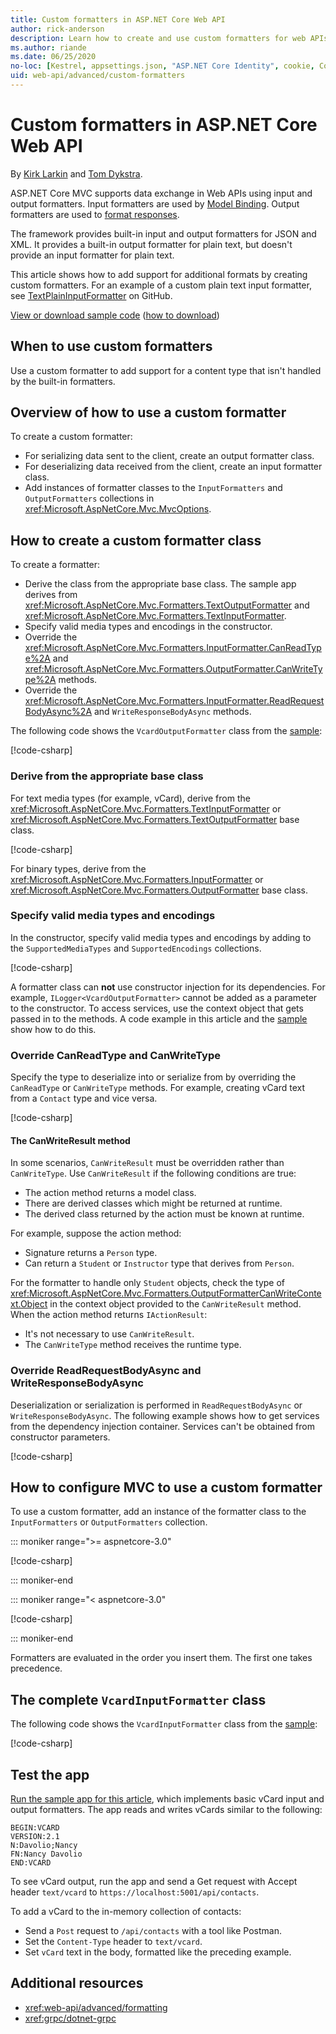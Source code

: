 ```yaml
---
title: Custom formatters in ASP.NET Core Web API
author: rick-anderson
description: Learn how to create and use custom formatters for web APIs in ASP.NET Core.
ms.author: riande
ms.date: 06/25/2020
no-loc: [Kestrel, appsettings.json, "ASP.NET Core Identity", cookie, Cookie, Blazor, "Blazor Server", "Blazor WebAssembly", "Identity", "Let's Encrypt", Razor, SignalR]
uid: web-api/advanced/custom-formatters
---
```

# Custom formatters in ASP.NET Core Web API

By [Kirk Larkin](https://twitter.com/serpent5) and [Tom Dykstra](https://github.com/tdykstra).

ASP.NET Core MVC supports data exchange in Web APIs using input and output formatters. Input formatters are used by [Model Binding](xref:mvc/models/model-binding). Output formatters are used to [format responses](xref:web-api/advanced/formatting).

The framework provides built-in input and output formatters for JSON and XML. It provides a built-in output formatter for plain text, but doesn't provide an input formatter for plain text.

This article shows how to add support for additional formats by creating custom formatters. For an example of a custom plain text input formatter, see [TextPlainInputFormatter](https://github.com/aspnet/Entropy/blob/master/samples/Mvc.Formatters/TextPlainInputFormatter.cs) on GitHub.

[View or download sample code](https://github.com/dotnet/AspNetCore.Docs/tree/main/aspnetcore/web-api/advanced/custom-formatters/samples) ([how to download](xref:index#how-to-download-a-sample))

## When to use custom formatters

Use a custom formatter to add support for a content type that isn't handled by the built-in formatters.

## Overview of how to use a custom formatter

To create a custom formatter:

* For serializing data sent to the client, create an output formatter class.
* For deserializing data received from the client, create an input formatter class.
* Add instances of formatter classes to the `InputFormatters` and `OutputFormatters` collections in <xref:Microsoft.AspNetCore.Mvc.MvcOptions>.

## How to create a custom formatter class

To create a formatter:

* Derive the class from the appropriate base class. The sample app derives from <xref:Microsoft.AspNetCore.Mvc.Formatters.TextOutputFormatter> and <xref:Microsoft.AspNetCore.Mvc.Formatters.TextInputFormatter>.
* Specify valid media types and encodings in the constructor.
* Override the <xref:Microsoft.AspNetCore.Mvc.Formatters.InputFormatter.CanReadType%2A> and <xref:Microsoft.AspNetCore.Mvc.Formatters.OutputFormatter.CanWriteType%2A> methods.
* Override the <xref:Microsoft.AspNetCore.Mvc.Formatters.InputFormatter.ReadRequestBodyAsync%2A> and `WriteResponseBodyAsync` methods.

The following code shows the `VcardOutputFormatter` class from the [sample](https://github.com/dotnet/AspNetCore.Docs/tree/main/aspnetcore/web-api/advanced/custom-formatters/samples):

[!code-csharp[](custom-formatters/samples/3.x/CustomFormattersSample/Formatters/VcardOutputFormatter.cs?name=snippet_Class)]
  
### Derive from the appropriate base class

For text media types (for example, vCard), derive from the <xref:Microsoft.AspNetCore.Mvc.Formatters.TextInputFormatter> or <xref:Microsoft.AspNetCore.Mvc.Formatters.TextOutputFormatter> base class.

[!code-csharp[](custom-formatters/samples/3.x/CustomFormattersSample/Formatters/VcardOutputFormatter.cs?name=snippet_ClassDeclaration)]

For binary types, derive from the <xref:Microsoft.AspNetCore.Mvc.Formatters.InputFormatter> or <xref:Microsoft.AspNetCore.Mvc.Formatters.OutputFormatter> base class.

### Specify valid media types and encodings

In the constructor, specify valid media types and encodings by adding to the `SupportedMediaTypes` and `SupportedEncodings` collections.

[!code-csharp[](custom-formatters/samples/3.x/CustomFormattersSample/Formatters/VcardOutputFormatter.cs?name=snippet_ctor)]

A formatter class can **not** use constructor injection for its dependencies. For example, `ILogger<VcardOutputFormatter>` cannot be added as a parameter to the constructor. To access services, use the context object that gets passed in to the methods. A code example in this article and the [sample](https://github.com/dotnet/AspNetCore.Docs/tree/main/aspnetcore/web-api/advanced/custom-formatters/samples) show how to do this.

### Override CanReadType and CanWriteType

Specify the type to deserialize into or serialize from by overriding the `CanReadType` or `CanWriteType` methods. For example, creating vCard text from a `Contact` type and vice versa.

[!code-csharp[](custom-formatters/samples/3.x/CustomFormattersSample/Formatters/VcardOutputFormatter.cs?name=snippet_CanWriteType)]

#### The CanWriteResult method

In some scenarios, `CanWriteResult` must be overridden rather than `CanWriteType`. Use `CanWriteResult` if the following conditions are true:

* The action method returns a model class.
* There are derived classes which might be returned at runtime.
* The derived class returned by the action must be known at runtime.

For example, suppose the action method:

* Signature returns a `Person` type.
* Can return a `Student` or `Instructor` type that derives from `Person`. 

For the formatter to handle only `Student` objects, check the type of <xref:Microsoft.AspNetCore.Mvc.Formatters.OutputFormatterCanWriteContext.Object> in the context object provided to the `CanWriteResult` method. When the action method returns `IActionResult`:

* It's not necessary to use `CanWriteResult`.
* The `CanWriteType` method receives the runtime type.

<a id="read-write"></a>

### Override ReadRequestBodyAsync and WriteResponseBodyAsync

Deserialization or serialization is performed in `ReadRequestBodyAsync` or `WriteResponseBodyAsync`. The following example shows how to get services from the dependency injection container. Services can't be obtained from constructor parameters.

[!code-csharp[](custom-formatters/samples/3.x/CustomFormattersSample/Formatters/VcardOutputFormatter.cs?name=snippet_WriteResponseBodyAsync)]

## How to configure MVC to use a custom formatter

To use a custom formatter, add an instance of the formatter class to the `InputFormatters` or `OutputFormatters` collection.

::: moniker range=">= aspnetcore-3.0"

[!code-csharp[](custom-formatters/samples/3.x/CustomFormattersSample/Startup.cs?name=snippet_ConfigureServices&highlight=5-6)]

::: moniker-end

::: moniker range="< aspnetcore-3.0"

[!code-csharp[](custom-formatters/samples/2.x/CustomFormattersSample/Startup.cs?name=mvcoptions&highlight=3-4)]

::: moniker-end

Formatters are evaluated in the order you insert them. The first one takes precedence.

## The complete `VcardInputFormatter` class

The following code shows the `VcardInputFormatter` class from the [sample](https://github.com/dotnet/AspNetCore.Docs/tree/main/aspnetcore/web-api/advanced/custom-formatters/samples):

[!code-csharp[](custom-formatters/samples/3.x/CustomFormattersSample/Formatters/VcardInputFormatter.cs?name=snippet_Class)]

## Test the app

[Run the sample app for this article](https://github.com/dotnet/AspNetCore.Docs/tree/main/aspnetcore/web-api/advanced/custom-formatters/samples), which implements basic vCard input and output formatters. The app reads and writes vCards similar to the following:

```
BEGIN:VCARD
VERSION:2.1
N:Davolio;Nancy
FN:Nancy Davolio
END:VCARD
```

To see vCard output, run the app and send a Get request with Accept header `text/vcard` to `https://localhost:5001/api/contacts`.

To add a vCard to the in-memory collection of contacts:

* Send a `Post` request to `/api/contacts` with a tool like Postman.
* Set the `Content-Type` header to `text/vcard`.
* Set `vCard` text in the body, formatted like the preceding example.

## Additional resources

* <xref:web-api/advanced/formatting>
* <xref:grpc/dotnet-grpc>
